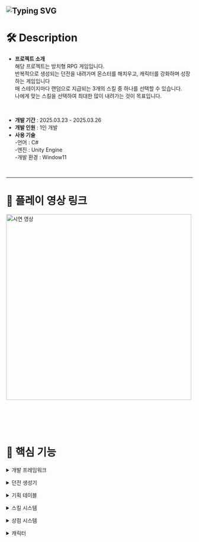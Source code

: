 ![Typing SVG](https://readme-typing-svg.demolab.com?font=Fira+Code&size=50&pause=1000&width=435&height=80&lines=Idle+Heroooo!)
---
# 🛠️ Description
- **프로젝트 소개** <br>
  해당 프로젝트는 방치형 RPG 게임입니다. <br>
  반복적으로 생성되는 던전을 내려가며 몬스터를 해치우고, 캐릭터를 강화하며 성장하는 게임입니다 <br>
  매 스테이지마다 랜덤으로 지급되는 3개의 스킬 중 하나를 선택할 수 있습니다. <br>
  나에게 맞는 스킬을 선택하여 최대한 많이 내려가는 것이 목표입니다. <br>
<br>

- **개발 기간** : 2025.03.23 - 2025.03.26
- **개발 인원** : 1인 개발
- **사용 기술** <br>
-언어 : C#<br>
-엔진 : Unity Engine <br>
-개발 환경 : Window11 <br>
<br>

---

# 📼 플레이 영상 링크
<a href="https://www.youtube.com/shorts/zjSL14DyflI">
  <img src="https://github.com/user-attachments/assets/7166e35a-a303-419e-a461-36fb1d62f34e" alt="시연 영상" width="500">
</a>

<br><br>
---



# 📜 핵심 기능 
<details><summary>개발 프레임워크</summary>

![image](https://github.com/user-attachments/assets/7a20c389-2bc4-46d0-bf46-67628175af2e)

- **싱글톤 패턴 기반 매니저 시스템**
  - `Managers` 클래스를 통한 중앙 집중식 리소스 관리
  - 각 매니저(Resource, Pool, Sound, Stage 등)의 독립적인 기능 분리
  - 전역 접근 가능한 매니저 인스턴스 제공
  - 리소스 캐싱과 풀링을 통한 최적화

```csharp
public class Managers : MonoBehaviour
{
    private static Managers s_instance = null;
    public static Managers Instance { get { Init(); return s_instance; } }

    private static void Init()
    {
        if (s_instance == null)
        {
            GameObject go = GameObject.Find("@Managers");
            if (go == null)
            {
                go = new GameObject { name = "@Managers" };
                go.AddComponent<Managers>();
            }
            s_instance = go.GetComponent<Managers>();
            s_instance.Init();
        }
    }
}
```

<br><br></details>
<details><summary>던전 생성기</summary>
  
![GenerateDungeon](https://github.com/user-attachments/assets/de1c7ae1-6919-4e94-bded-2f8c9b41025b)

- **프로시저럴 던전 생성 시스템**
  - 노드 기반의 랜덤 던전 생성
  - NavMesh 자동 생성 및 업데이트
  - 몬스터 스폰 시스템
  - 스테이지 클리어 조건 관리
  - 던전 진행도에 따른 난이도 조절

```csharp
public class DungeonGenerator : MonoBehaviour
{
    private void GenerateDungeon()
    {
        // 노드 생성 및 연결
        for (int i = 0; i < nodeCount; i++)
        {
            Vector3 randomPosition = GetRandomPosition();
            GameObject node = Instantiate(nodePrefab, randomPosition, Quaternion.identity);
            nodes.Add(node);
        }

        // NavMesh 자동 생성
        NavMeshSurface surface = GetComponent<NavMeshSurface>();
        surface.BuildNavMesh();
    }
}
```

<br><br></details>
<details> <summary>기획 테이블</summary>
  
<img src="https://github.com/user-attachments/assets/fed7f7cd-a0a4-4874-99f2-6007120fde80" alt="기획 테이블" width="1000">

- **데이터 주도 설계**
  - ScriptableObject 기반의 데이터 관리
  - 캐릭터, 몬스터, 스킬 데이터 구조화
  - 스테이지별 난이도 밸런싱
  - 업그레이드 시스템 데이터 관리
  - 스킬 효과 및 밸런스 데이터

```csharp
[CreateAssetMenu(fileName = "MonsterData", menuName = "ScriptableObject/MonsterData")]
public class MonsterSO : ScriptableObject
{
    public string monsterName;
    public float maxHealth;
    public float attackPower;
    public float moveSpeed;
    public float attackRange;
    public float attackSpeed;
}
```

<br><br></details>
<details> <summary>스킬 시스템</summary>

![SkillPopup](https://github.com/user-attachments/assets/da539d47-548a-47c4-b54c-10d205b70ad8)

- **다양한 스킬 구현**
  - 팔라딘: 방어력 증가, 회복, 방어막
  - 드루이드: 자연의 힘, 치유, 번개
  - 마법사: 화염 폭발, 얼음 화살, 번개
  - 스킬 선택 및 강화 시스템
  - 스킬 효과 파티클 시스템

```csharp
public class PaladinSkill : MonoBehaviour
{
    private void Update()
    {
        // 플레이어 주변을 도는 스킬 효과
        _angle += _speed * Time.deltaTime;
        float x = Mathf.Cos(_angle * Mathf.Deg2Rad) * _distance;
        float z = -Mathf.Sin(_angle * Mathf.Deg2Rad) * _distance;
        transform.position = player.transform.position + new Vector3(x, _yOffset, z);
    }
}
```

<br><br></details>
<details> <summary>상점 시스템</summary>

![Store](https://github.com/user-attachments/assets/76746564-9877-484e-b7ae-3f04102d1965)

- **아이템 구매 및 강화**
  - 골드 기반 아이템 구매
  - 아이템 강화 시스템
  - 강화 확률 및 비용 관리
  - 인벤토리 시스템
  - UI 기반 상점 인터페이스

```csharp
public class UpgradeStoreUI : MonoBehaviour
{
    public void OnUpgradeButton()
    {
        if (Managers.Game.Gold >= upgradeCost)
        {
            float successRate = GetSuccessRate();
            if (Random.value <= successRate)
            {
                // 강화 성공
                itemLevel++;
                UpdateUI();
            }
            else
            {
                // 강화 실패
                itemLevel = 0;
            }
        }
    }
}
```

<br><br></details>
<details><summary>캐릭터</summary><br>

![Character](https://github.com/user-attachments/assets/1b9d91e3-49bd-4ec5-a794-197b78a52e9f)

- **플레이어 시스템**
  - 상태 패턴 기반 캐릭터 제어
  - NavMesh 기반 이동 시스템
  - 자동 타겟팅 및 전투
  - 스킬 사용 시스템
  - 데미지 계산 및 전투 로직

```csharp
public class PlayerController : MonoBehaviour
{
    private void UpdateTargetMonster()
    {
        // 가장 가까운 살아있는 몬스터를 타겟팅
        monsters.Sort((a, b) => {
            float distanceA = Vector3.Distance(transform.position, a.transform.position);
            float distanceB = Vector3.Distance(transform.position, b.transform.position);
            
            if (a.GetComponent<MonsterController>().IsDead)
                distanceA += 1000f;
            if (b.GetComponent<MonsterController>().IsDead)
                distanceB += 1000f;
                
            return distanceA.CompareTo(distanceB);
        });
        currentTarget = monsters[0];
    }
}
```

- **몬스터 시스템**
  - AI 기반 몬스터 행동
  - NavMesh 기반 추적
  - 상태 관리 (추적, 공격, 죽음)
  - 데미지 처리 및 사망 처리
  - 스폰 및 리스폰 시스템

```csharp
public class MonsterController : MonoBehaviour
{
    private void UpdateState()
    {
        switch (currentState)
        {
            case MonsterState.Trace:
                // 플레이어 추적
                agent.SetDestination(Managers.Player.transform.position);
                break;
            case MonsterState.Attack:
                // 공격 범위 내에서 공격
                if (Vector3.Distance(transform.position, Managers.Player.transform.position) <= attackRange)
                {
                    StartCoroutine(AttackRoutine());
                }
                break;
            case MonsterState.Dead:
                // 사망 처리
                OnDead();
                break;
        }
    }
}
```

<br><br></details>



